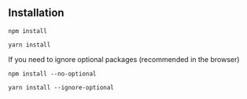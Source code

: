 ## Installation

```
npm install
```

```
yarn install
```

If you need to ignore optional packages (recommended in the browser)

```
npm install --no-optional
```

```
yarn install --ignore-optional
```